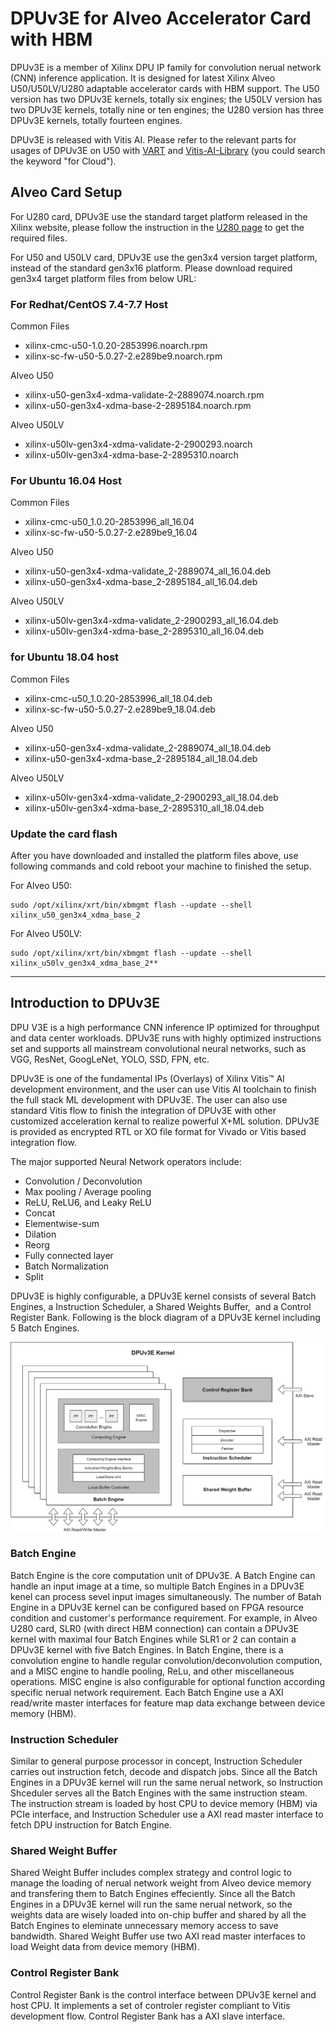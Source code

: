 # DPUv3E for Alveo Accelerator Card with HBM

DPUv3E is a member of Xilinx DPU IP family for convolution nerual network (CNN) inference application. It is designed for latest Xilinx Alveo U50/U50LV/U280 adaptable accelerator cards with HBM support. The U50 version has two DPUv3E kernels, totally six engines; the U50LV version has two DPUv3E kernels, totally nine or ten engines; the U280 version has three DPUv3E kernels, totally fourteen engines.

DPUv3E is released with Vitis AI. Please refer to the relevant parts for usages of DPUv3E on U50 with [VART](../VART/README.md) and [Vitis-AI-Library](../Vitis-AI-Library/README.md) (you could search the keyword "for Cloud").

## Alveo Card Setup
For U280 card, DPUv3E use the standard target platform released in the Xilinx website, please follow the instruction in the [U280 page](https://www.xilinx.com/products/boards-and-kits/alveo/u280) to get the required files. 

For U50 and U50LV card, DPUv3E use the gen3x4 version target platform, instead of the standard gen3x16 platform. Please download required gen3x4 target platform files from below URL:

### For Redhat/CentOS 7.4-7.7 Host
Common Files
* xilinx-cmc-u50-1.0.20-2853996.noarch.rpm
* xilinx-sc-fw-u50-5.0.27-2.e289be9.noarch.rpm

Alveo U50
* xilinx-u50-gen3x4-xdma-validate-2-2889074.noarch.rpm
* xilinx-u50-gen3x4-xdma-base-2-2895184.noarch.rpm

Alveo U50LV
* xilinx-u50lv-gen3x4-xdma-validate-2-2900293.noarch
* xilinx-u50lv-gen3x4-xdma-base-2-2895310.noarch

### For Ubuntu 16.04 Host
Common Files
* xilinx-cmc-u50_1.0.20-2853996_all_16.04
* xilinx-sc-fw-u50-5.0.27-2.e289be9_16.04

Alveo U50
* xilinx-u50-gen3x4-xdma-validate_2-2889074_all_16.04.deb
* xilinx-u50-gen3x4-xdma-base_2-2895184_all_16.04.deb

Alveo U50LV
* xilinx-u50lv-gen3x4-xdma-validate_2-2900293_all_16.04.deb
* xilinx-u50lv-gen3x4-xdma-base_2-2895310_all_16.04.deb


### for Ubuntu 18.04 host
Common Files
* xilinx-cmc-u50_1.0.20-2853996_all_18.04.deb
* xilinx-sc-fw-u50-5.0.27-2.e289be9_18.04.deb

Alveo U50
* xilinx-u50-gen3x4-xdma-validate_2-2889074_all_18.04.deb
* xilinx-u50-gen3x4-xdma-base_2-2895184_all_18.04.deb

Alveo U50LV
* xilinx-u50lv-gen3x4-xdma-validate_2-2900293_all_18.04.deb
* xilinx-u50lv-gen3x4-xdma-base_2-2895310_all_18.04.deb

### Update the card flash
After you have downloaded and installed the platform files above, use following commands and cold reboot your machine to finished the setup.

For Alveo U50:
~~~
sudo /opt/xilinx/xrt/bin/xbmgmt flash --update --shell xilinx_u50_gen3x4_xdma_base_2
~~~

For Alveo U50LV:
~~~
sudo /opt/xilinx/xrt/bin/xbmgmt flash --update --shell xilinx_u50lv_gen3x4_xdma_base_2**
~~~

---

## Introduction to DPUv3E

DPU V3E is a high performance CNN inference IP optimized for throughput and data center workloads. DPUv3E runs with highly optimized instructions set and supports all mainstream convolutional neural networks, such as VGG, ResNet, GoogLeNet, YOLO, SSD, FPN, etc. 

DPUv3E is one of the fundamental IPs (Overlays) of Xilinx Vitis™ AI development environment, and the user can use Vitis AI toolchain to finish the full stack ML development with DPUv3E. The user can also use standard Vitis flow to finish the integration of DPUv3E with other customized acceleration kernal to realize powerful X+ML solution. DPUv3E is provided as encrypted RTL or XO file format for Vivado or Vitis based integration flow.

The major supported Neural Network operators include:

- Convolution / Deconvolution
- Max pooling / Average pooling
- ReLU, ReLU6, and Leaky ReLU
- Concat
- Elementwise-sum
- Dilation
- Reorg
- Fully connected layer
- Batch Normalization
- Split

DPUv3E is highly configurable, a DPUv3E kernel consists of several Batch Engines, a Instruction Scheduler, a Shared Weights Buffer,  and a Control Register Bank. Following is the block diagram of a DPUv3E kernel including 5 Batch Engines.

<img src = "./images/DPUv3E Kernel Diagram.png" align = "center">

### Batch Engine
Batch Engine is the core computation unit of DPUv3E. A Batch Engine can handle an input image at a time, so multiple Batch Engines in a DPUv3E kenel can process sevel input images simultaneously. The number of Batah Engine in a DPUv3E kernel can be configured based on FPGA resource condition and customer's  performance requirement. For example, in Alveo U280 card, SLR0 (with direct HBM connection) can contain a DPUv3E kernel with maximal four Batch Engines while SLR1 or 2 can contain a DPUv3E kernel with five Batch Engines. In Batch Engine, there is a convolution engine to handle regular convolution/deconvolution compution, and a MISC engine to handle pooling, ReLu, and other miscellaneous operations. MISC engine is also configurable for optional function according specific nerual network requirement. Each Batch Engine use a AXI read/write master interfaces for feature map data exchange between device memory (HBM).

### Instruction Scheduler
Similar to general purpose processor in concept, Instruction Scheduler carries out instruction fetch, decode and dispatch jobs. Since all the Batch Engines in a DPUv3E kernel will run the same nerual network, so Instruction Shceduler serves all the Batch Engines with the same instruction steam. The instruction stream is loaded by host CPU to device memory (HBM) via PCIe interface, and Instruction Scheduler use a AXI read master interface to fetch DPU instruction for Batch Engine.

### Shared Weight Buffer
Shared Weight Buffer includes complex strategy and control logic to manage the loading of nerual network weight from Alveo device memory and transfering them to Batch Engines effeciently. Since all the Batch Engines in a DPUv3E kernel will run the same nerual network, so the weights data are wisely loaded into on-chip buffer and shared by all the Batch Engines to eleminate unnecessary memory access to save bandwidth. Shared Weight Buffer use two AXI read master interfaces to load Weight data from device memory (HBM).

### Control Register Bank
Control Register Bank is the control interface between DPUv3E kernel and host CPU. It implements a set of controler register compliant to Vitis development flow. Control Register Bank has a AXI slave interface.
